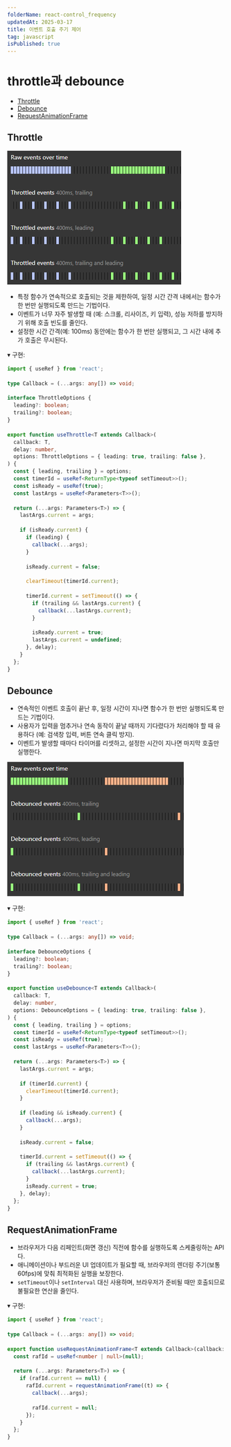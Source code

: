 ```yaml
---
folderName: react-control_frequency
updatedAt: 2025-03-17
title: 이벤트 호출 주기 제어
tag: javascript
isPublished: true
---
```


# throttle과 debounce

- [Throttle](#throttle)
- [Debounce](#debounce)
- [RequestAnimationFrame](#requestanimationframe)

## Throttle

![img](images/throttle.png)

- 특정 함수가 연속적으로 호출되는 것을 제한하여, 일정 시간 간격 내에서는 함수가 한 번만 실행되도록 만드는 기법이다.
- 이벤트가 너무 자주 발생할 때 (예: 스크롤, 리사이즈, 키 입력), 성능 저하를 방지하기 위해 호출 빈도를 줄인다.
- 설정한 시간 간격(예: 100ms) 동안에는 함수가 한 번만 실행되고, 그 시간 내에 추가 호출은 무시된다.

▾ 구현:

```ts
import { useRef } from 'react';

type Callback = (...args: any[]) => void;

interface ThrottleOptions {
  leading?: boolean;
  trailing?: boolean;
}

export function useThrottle<T extends Callback>(
  callback: T,
  delay: number,
  options: ThrottleOptions = { leading: true, trailing: false },
) {
  const { leading, trailing } = options;
  const timerId = useRef<ReturnType<typeof setTimeout>>();
  const isReady = useRef(true);
  const lastArgs = useRef<Parameters<T>>();

  return (...args: Parameters<T>) => {
    lastArgs.current = args;

    if (isReady.current) {
      if (leading) {
        callback(...args);
      }

      isReady.current = false;

      clearTimeout(timerId.current);

      timerId.current = setTimeout(() => {
        if (trailing && lastArgs.current) {
          callback(...lastArgs.current);
        }

        isReady.current = true;
        lastArgs.current = undefined;
      }, delay);
    }
  };
}
```

## Debounce

- 연속적인 이벤트 호출이 끝난 후, 일정 시간이 지나면 함수가 한 번만 실행되도록 만드는 기법이다.
- 사용자가 입력을 멈추거나 연속 동작이 끝날 때까지 기다렸다가 처리해야 할 때 유용하다 (예: 검색창 입력, 버튼 연속 클릭 방지).
- 이벤트가 발생할 때마다 타이머를 리셋하고, 설정한 시간이 지나면 마지막 호출만 실행한다.

![img](images/debounce.png)

▾ 구현:

```ts
import { useRef } from 'react';

type Callback = (...args: any[]) => void;

interface DebounceOptions {
  leading?: boolean;
  trailing?: boolean;
}

export function useDebounce<T extends Callback>(
  callback: T,
  delay: number,
  options: DebounceOptions = { leading: true, trailing: false },
) {
  const { leading, trailing } = options;
  const timerId = useRef<ReturnType<typeof setTimeout>>();
  const isReady = useRef(true);
  const lastArgs = useRef<Parameters<T>>();

  return (...args: Parameters<T>) => {
    lastArgs.current = args;

    if (timerId.current) {
      clearTimeout(timerId.current);
    }

    if (leading && isReady.current) {
      callback(...args);
    }

    isReady.current = false;

    timerId.current = setTimeout(() => {
      if (trailing && lastArgs.current) {
        callback(...lastArgs.current);
      }
      isReady.current = true;
    }, delay);
  };
}
```

## RequestAnimationFrame

- 브라우저가 다음 리페인트(화면 갱신) 직전에 함수를 실행하도록 스케줄링하는 API다.
- 애니메이션이나 부드러운 UI 업데이트가 필요할 때, 브라우저의 렌더링 주기(보통 60fps)에 맞춰 최적화된 실행을 보장한다.
- `setTimeout`이나 `setInterval` 대신 사용하며, 브라우저가 준비될 때만 호출되므로 불필요한 연산을 줄인다.

▾ 구현:

```ts
import { useRef } from 'react';

type Callback = (...args: any[]) => void;

export function useRequestAnimationFrame<T extends Callback>(callback: T) {
  const rafId = useRef<number | null>(null);

  return (...args: Parameters<T>) => {
    if (rafId.current == null) {
      rafId.current = requestAnimationFrame((t) => {
        callback(...args);

        rafId.current = null;
      });
    }
  };
}
```
